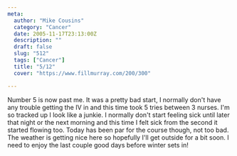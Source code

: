 ```yaml
---
meta:
  author: "Mike Cousins"
  category: "Cancer"
  date: 2005-11-17T23:13:00Z
  description: ""
  draft: false
  slug: "512"
  tags: ["Cancer"]
  title: "5/12"
  cover: "https://www.fillmurray.com/200/300"

---
```


Number 5 is now past me. It was a pretty bad start, I normally don't have any
trouble getting the IV in and this time took 5 tries between 3 nurses. I'm so
tracked up I look like a junkie. I normally don't start feeling sick until later
that night or the next morning and this time I felt sick from the second it
started flowing too. Today has been par for the course though, not too bad. The
weather is getting nice here so hopefully I'll get outside for a bit soon. I
need to enjoy the last couple good days before winter sets in!